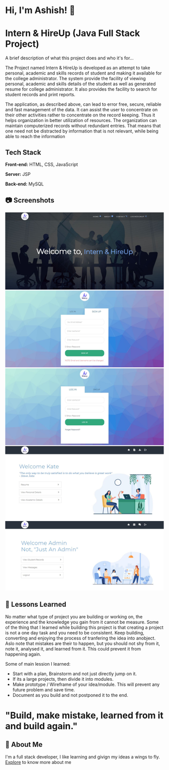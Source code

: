 # Hi, I'm Ashish! 👋

# Intern & HireUp (Java Full Stack Project)

A brief description of what this project does and who it's for...

The Project named Intern & HireUp is developed as an attempt to take personal,
academic and skills records of student and making it available for the college
administrator. The system provide the facility of viewing personal, academic and skills
details of the student as well as generated resume for college administrator. It also
provides the facility to search for student records and print reports.

The application, as described above, can lead to error free, secure, reliable and
fast management of the data. It can assist the user to concentrate on their other activities
rather to concentrate on the record keeping. Thus it helps organization in better
utilization of resources. The organization can maintain computerized records without
redundant entries. That means that one need not be distracted by information that is not
relevant, while being able to reach the information

## Tech Stack

**Front-end:** HTML, CSS, JavaScript

**Server:** JSP

**Back-end:** MySQL

## 	:camera: Screenshots
<!--  Syntax: ![Alt-Text](Path) -->
![WelcomePage](./ScreenShots/welcomePage.JPG)
![SignUpPage](./ScreenShots/Signup.JPG)
![LoginPage](./ScreenShots/Login.JPG)
![UserHomePage](./ScreenShots/UserHomePage.JPG)
![AdminHomePage](./ScreenShots/AdminHomePage.JPG)

## :scroll: Lessons Learned

No matter what type of project you are building or working on, the experience and the knowledge you gain from it cannot be measure.
Some of the thing that I learned while building this project is that creating a project is not a one day task and you need to be consistent.
Keep building, converting and enjoying the process of tranfering the idea into anobject.
Aslo note that mistakes are their to happen, but you should not shy from it, note it, analysed it, and learned from it. This could prevent it from happening again.

Some of main lession I learned:
- Start with a plan, Brainstorm and not just directly jump on it.
- If its a large projects, then divide it into modules.
- Make prototype / Wireframe of your idea/module. This will prevent any future problem and save time.
- Document as you build and not postponed it to the end.

# "Build, make mistake, learned from it and build again."

## 🚀 About Me
I'm a full stack developer, I like learning and givign my ideas a wings to fly. <a href="https://github.com/Afirestriker">Explore</a> to know more about me

